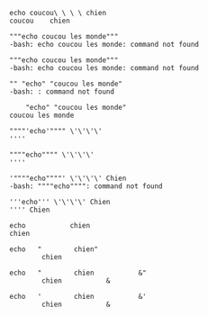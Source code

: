 ```shell
echo coucou\ \ \ \ chien
coucou    chien
```

```shell
"""echo coucou les monde"""
-bash: echo coucou les monde: command not found
```

```shell
"""echo coucou les monde"""
-bash: echo coucou les monde: command not found
```

```shell
"" "echo" "coucou les monde"
-bash: : command not found
```

```shell
    "echo" "coucou les monde"
coucou les monde
```

```shell
""""'echo'"""" \'\'\'\'
''''
```

```shell
""""echo"""" \'\'\'\'
''''
```

```shell
'""""echo""""' \'\'\'\' Chien
-bash: """"echo"""": command not found
```

```shell
'''echo''' \'\'\'\' Chien
'''' Chien
```

```shell
echo           chien
chien
```

```shell
echo   "        chien"
        chien
```

```shell
echo   "        chien           &"
        chien           &
```

```shell
echo   '        chien           &'
        chien           &
```
